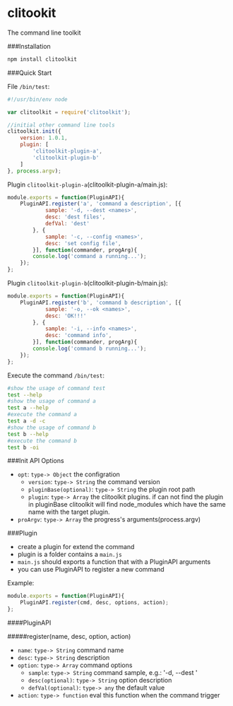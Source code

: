 # clitookit
The command line toolkit

###Installation

```bash
npm install clitoolkit
```

###Quick Start

File `/bin/test`:

```javascript
#!/usr/bin/env node

var clitoolkit = require('clitoolkit');

//initial other command line tools
clitoolkit.init({
    version: 1.0.1,
    plugin: [
        'clitoolkit-plugin-a',
        'clitoolkit-plugin-b'
    ]
}, process.argv);
```

Plugin `clitoolkit-plugin-a`(clitoolkit-plugin-a/main.js):

```javascript
module.exports = function(PluginAPI){
    PluginAPI.register('a', 'command a description', [{
            sample: '-d, --dest <names>',
            desc: 'dest files',
            defVal: 'dest'
        }, {
            sample: '-c, --config <names>',
            desc: 'set config file',
        }], function(commander, progArg){
        console.log('command a running...');
    });
};
```

Plugin `clitoolkit-plugin-b`(clitoolkit-plugin-b/main.js):

```javascript
module.exports = function(PluginAPI){
    PluginAPI.register('b', 'command b description', [{
            sample: '-o, --ok <names>',
            desc: 'OK!!!'
        }, {
            sample: '-i, --info <names>',
            desc: 'command info',
        }], function(commander, progArg){
        console.log('command b running...');
    });
};
```
Execute the command `/bin/test`:

```bash
#show the usage of command test
test --help
#show the usage of command a
test a --help
#execute the command a
test a -d -c
#show the usage of command b
test b --help
#execute the command b
test b -oi
```

###Init API Options
* `opt`: `type-> Object` the configration
    * `version`: `type-> String` the command version
    * `pluginBase(optional)`: `type-> String` the plugin root path
    * `plugin`: `type-> Array` the clitoolkit plugins. if can not find the plugin in pluginBase clitoolkit will find node_modules which have the same name with the target plugin.
* `proArgv`: `type-> Array` the progress's arguments(process.argv)

###Plugin

* create a plugin for extend the command
* plugin is a folder contains a `main.js`
* `main.js` should exports a function that with a PluginAPI arguments
* you can use PluginAPI to register a new command

Example:

```javascript
module.exports = function(PluginAPI){
    PluginAPI.register(cmd, desc, options, action);
};
```

####PluginAPI

#####register(name, desc, option, action)
* `name`: `type-> String` command name
* `desc`: `type-> String` description
* `option`: `type-> Array` command options
    * `sample`: `type-> String` command sample, e.g.: '-d, --dest <dest>'
    * `desc(optional)`: `type-> String` option description
    * `defVal(optional)`: `type-> any` the default value
* `action`: `type-> function` eval this function when the command trigger